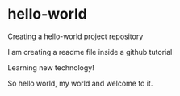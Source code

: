 # hello-world
Creating a hello-world project repository

I am creating a readme file inside a github tutorial

Learning new technology!

So hello world, my world and welcome to it.
